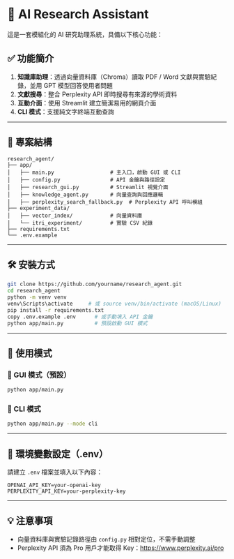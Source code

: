 # 🧪 AI Research Assistant

這是一套模組化的 AI 研究助理系統，具備以下核心功能：

## ✅ 功能簡介

1. **知識庫助理**：透過向量資料庫（Chroma）讀取 PDF / Word 文獻與實驗紀錄，並用 GPT 模型回答使用者問題
2. **文獻搜尋**：整合 Perplexity API 即時搜尋有來源的學術資料
3. **互動介面**：使用 Streamlit 建立簡潔易用的網頁介面
4. **CLI 模式**：支援純文字終端互動查詢

---

## 📂 專案結構

```
research_agent/
├── app/
│   ├── main.py                  # 主入口，啟動 GUI 或 CLI
│   ├── config.py                # API 金鑰與路徑設定
│   ├── research_gui.py          # Streamlit 視覺介面
│   ├── knowledge_agent.py       # 向量查詢與回應邏輯
│   ├── perplexity_search_fallback.py  # Perplexity API 呼叫模組
├── experiment_data/
│   ├── vector_index/            # 向量資料庫
│   └── itri_experiment/         # 實驗 CSV 紀錄
├── requirements.txt
└── .env.example
```

---

## 🛠️ 安裝方式

```bash
git clone https://github.com/yourname/research_agent.git
cd research_agent
python -m venv venv
venv\Scripts\activate     # 或 source venv/bin/activate (macOS/Linux)
pip install -r requirements.txt
copy .env.example .env      # 或手動填入 API 金鑰
python app/main.py          # 預設啟動 GUI 模式
```

---

## 🧪 使用模式

### 📘 GUI 模式（預設）
```bash
python app/main.py
```

### 🧠 CLI 模式
```bash
python app/main.py --mode cli
```

---

## 🔑 環境變數設定（.env）

請建立 `.env` 檔案並填入以下內容：

```
OPENAI_API_KEY=your-openai-key
PERPLEXITY_API_KEY=your-perplexity-key
```

---

## 💡 注意事項

- 向量資料庫與實驗記錄路徑由 `config.py` 相對定位，不需手動調整
- Perplexity API 須為 Pro 用戶才能取得 Key：https://www.perplexity.ai/pro